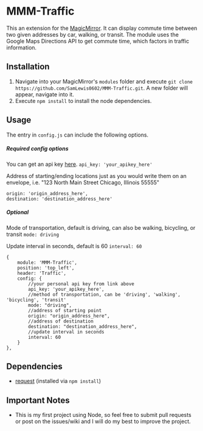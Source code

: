 # MMM-Traffic
This an extension for the [MagicMirror](https://github.com/MichMich/MagicMirror). It can display commute time between two given addresses by car, walking, or transit. The module uses the Google Maps Directions API to get commute time, which factors in traffic information.

## Installation
1. Navigate into your MagicMirror's `modules` folder and execute `git clone https://github.com/SamLewis0602/MMM-Traffic.git`. A new folder will appear, navigate into it.
2. Execute `npm install` to install the node dependencies.

## Usage
The entry in `config.js` can include the following options.

##### Required config options
You can get an api key [here](https://developers.google.com/maps/documentation/directions/).
`api_key: 'your_apikey_here'`

Address of starting/ending locations just as you would write them on an envelope, i.e. "123 North Main Street Chicago, Illinois 55555"
```
origin: 'origin_address_here',
destination: 'destination_address_here'
```

##### Optional
Mode of transportation, default is driving, can also be walking, bicycling, or transit
`mode: driving`

Update interval in seconds, default is 60
`interval: 60`

```
{
	module: 'MMM-Traffic',
	position: 'top_left',
	header: 'Traffic',
	config: {
		//your personal api key from link above
		api_key: 'your_apikey_here',
		//method of transportation, can be 'driving', 'walking', 'bicycling', 'transit'
		mode: "driving",
		//address of starting point
		origin: "origin_address_here",
		//address of destination
		destination: "destination_address_here",
		//update interval in seconds
		interval: 60
	}
},
```

## Dependencies
- [request](https://www.npmjs.com/package/request) (installed via `npm install`)

## Important Notes
- This is my first project using Node, so feel free to submit pull requests or post on the issues/wiki and I will do my best to improve the project.
